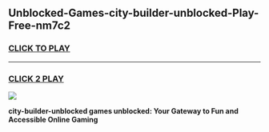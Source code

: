
## Unblocked-Games-city-builder-unblocked-Play-Free-nm7c2
<h3>
<a href="https://premium76.site?title=city-builder-unblocked&ref=23A">CLICK TO PLAY</a></h3>
<hr>

<h3>
<a href="https://premium76.site?title=city-builder-unblocked&ref=23A">CLICK 2 PLAY</a>
  
</h3>

<a href="https://premium76.site?title=city-builder-unblocked&ref=23A"><img src="https://clearcache.store/games.png"></a>


**city-builder-unblocked games unblocked: Your Gateway to Fun and Accessible Online Gaming**
